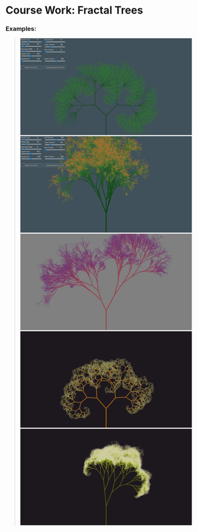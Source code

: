 # Course Work: **Fractal Trees**

### Examples:
> ![Example 1](./Course_Work/bin/Debug/net6.0-windows10.0.22621.0/MyFiles/T1.png)
> ![Example 2](./Course_Work/bin/Debug/net6.0-windows10.0.22621.0/MyFiles/T2.png)
> ![Example 3](./Course_Work/bin/Debug/net6.0-windows10.0.22621.0/MyFiles/T3.png)
> ![Example 4](./Course_Work/bin/Debug/net6.0-windows10.0.22621.0/MyFiles/T4.png)
> ![Example 5](./Course_Work/bin/Debug/net6.0-windows10.0.22621.0/MyFiles/T5.png)